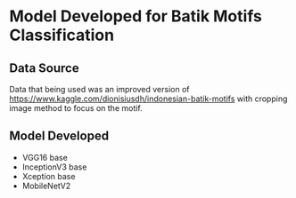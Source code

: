 # Model Developed for Batik Motifs Classification
## Data Source
Data that being used was an improved version of https://www.kaggle.com/dionisiusdh/indonesian-batik-motifs with cropping image method to focus on the motif.

## Model Developed
- VGG16 base
- InceptionV3 base
- Xception base
- MobileNetV2

